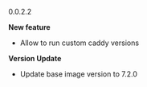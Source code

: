 0.0.2.2

**New feature**
* Allow to run custom caddy versions

**Version Update**
* Update base image version to 7.2.0
